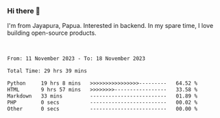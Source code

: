 ### Hi there 👋

I'm from Jayapura, Papua. Interested in backend. In my spare time, I love building open-source products.

<br>

 
 <!--START_SECTION:waka-->

```txt
From: 11 November 2023 - To: 18 November 2023

Total Time: 29 hrs 39 mins

Python     19 hrs 8 mins   >>>>>>>>>>>>>>>>---------   64.52 %
HTML       9 hrs 57 mins   >>>>>>>>-----------------   33.58 %
Markdown   33 mins         -------------------------   01.89 %
PHP        0 secs          -------------------------   00.02 %
Other      0 secs          -------------------------   00.00 %
```

<!--END_SECTION:waka-->
